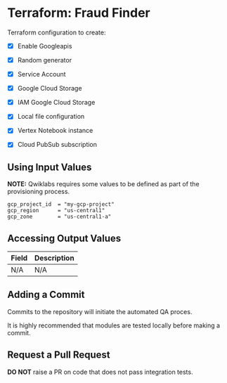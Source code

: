 # Terraform: Fraud Finder 

Terraform configuration to create:

- [x] Enable Googleapis 
- [x] Random generator 
- [x] Service Account
- [x] Google Cloud Storage 
- [x] IAM Google Cloud Storage 
- [x] Local file configuration 
- [x] Vertex Notebook instance 
- [x] Cloud PubSub subscription 


## Using Input Values 

__NOTE:__ Qwiklabs requires some values to be defined as part of the provisioning process. 

```
gcp_project_id  = "my-gcp-project"
gcp_region      = "us-central1"
gcp_zone        = "us-central1-a"
```

## Accessing Output Values 

| Field | Description |
|-------|-------------|
| N/A   | N/A         |

## Adding a Commit 

Commits to the repository will initiate the automated QA proces.

It is highly recommended that modules are tested locally before making a commit.

## Request a Pull Request

__DO NOT__ raise a PR on code that does not pass integration tests.
